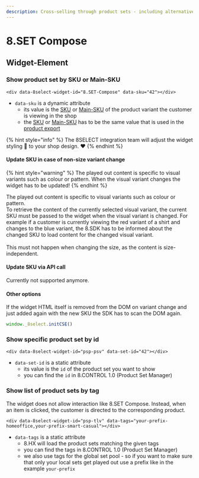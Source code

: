 ```yaml
---
description: Cross-selling through product sets - including alternative products
---
```


# 8.SET Compose

## Widget-Element

### **Show product set by SKU or Main-SKU**

```markup
<div data-8select-widget-id="8.SET-Compose" data-sku="42"></div>
```

* `data-sku` is a dynamic attribute
  * its value is the [SKU](../produktdaten-uebermitteln/stammdaten/details.md#sku-sku) or [Main-SKU](../produktdaten-uebermitteln/stammdaten/details.md#main-sku-main-sku) of the product variant the customer is viewing in the shop
  * the [SKU](../produktdaten-uebermitteln/stammdaten/details.md#sku-sku) or [Main-SKU](../produktdaten-uebermitteln/stammdaten/details.md#main-sku-main-sku) has to be the same value that is used in the [product export](../integration/produkt-export.md)

{% hint style="info" %}
The 8SELECT integration team will adjust the widget styling 🎨 to your shop design. ❤️&#x20;
{% endhint %}

#### Update SKU in case of non-size variant change

{% hint style="warning" %}
The played out content is specific to visual variants such as colour or pattern. When the visual variant changes the widget has to be updated!
{% endhint %}

The played out content is specific to visual variants such as colour or pattern. \
To retrieve the content of the currently selected visual variant, the current SKU must be passed to the widget when the visual variant is changed. For example if a customer is currently viewing the red variant of a shirt and changes to the blue variant, the 8.SDK has to be informed about the changed SKU to load content for the changed visual variant.\
\
This must not happen when changing the size, as the content is size-independent.

#### Update SKU via API call

Currently not supported anymore.

#### Other options

If the widget HTML itself is removed from the DOM on variant change and just added again with the new SKU the SDK has to scan the DOM again.

```javascript
window._8select.initCSE()
```

### Show specific product set by id

```markup
<div data-8select-widget-id="psp-psv" data-set-id="42"></div>
```

* `data-set-id` is a static attribute
  * its value is the `id` of the product set you want to show
  * you can find the `id` in 8.CONTROL 1.0 (Product Set Manager)

### Show list of product sets by tag

The widget does not allow interaction like 8.SET Compose. Instead, when an item is clicked, the customer is directed to the corresponding product.

```markup
<div data-8select-widget-id="psp-tlv" data-tags="your-prefix-homeoffice,your-prefix-smart-casual"></div>
```

* `data-tags` is a static attribute
  * 8.HX will load the product sets matching the given tags
  * you can find the tags in 8.CONTROL 1.0 (Product Set Manager)
  * we also use tags for the global set pool - so if you want to make sure that only your local sets get played out use a prefix like in the example `your-prefix`
